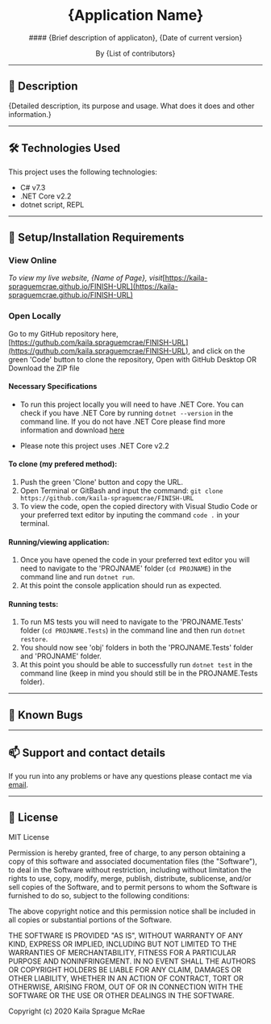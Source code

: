 <br>
<h1 align = "center">
<b> {Application Name} </b>
</h1>

<p align = "center">
#### {Brief description of applicaton}, {Date of current version}
</p>

<p align = "center">
 By {List of contributors}
 </p>

--------------------

## 📖  Description

{Detailed description, its purpose and usage. What does it does and other information.}

--------------------

## 🛠️ Technologies Used

This project uses the following technologies:

- C# v7.3
- .NET Core v2.2
- dotnet script, REPL

-------------------

## 🔧 Setup/Installation Requirements

### View Online

_To view my live website, {Name of Page}, visit_[https://kaila-spraguemcrae.github.io/FINISH-URL](https://kaila-spraguemcrae.github.io/FINISH-URL)

### Open Locally

Go to my GitHub repository here, [https://guthub.com/kaila.spraguemcrae/FINISH-URL](https://guthub.com/kaila.spraguemcrae/FINISH-URL), and click on the green 'Code' button to clone the repository, Open with GitHub Desktop OR Download the ZIP file

#### Necessary Specifications

- To run this project locally you will need to have .NET Core. You can check if you have .NET Core by running `dotnet --version` in the command line. If you do not have .NET Core please find more information and download [here](https://dotnet.microsoft.com/download/dotnet-core)

* Please note this project uses .NET Core v2.2

#### To clone (my prefered method):
1. Push the green 'Clone' button and copy the URL.
2. Open Terminal or GitBash and input the command: `git clone https://github.com/kaila-spraguemcrae/FINISH-URL`
3. To view the code, open the copied directory with Visual Studio Code or your preferred text editor by inputing the command `code .` in your terminal.

#### Running/viewing application:

1. Once you have opened the code in your preferred text editor you will need to navigate to the 'PROJNAME' folder (`cd PROJNAME`) in the command line and run `dotnet run`.
2. At this point the console application should run as expected. 

#### Running tests:

1. To run MS tests you will need to navigate to the 'PROJNAME.Tests' folder (`cd PROJNAME.Tests`) in the command line and then run `dotnet restore`. 
2. You should now see 'obj' folders in both the 'PROJNAME.Tests' folder and 'PROJNAME' folder.
3. At this point you should be able to successfully run `dotnet test` in the command line (keep in mind you should still be in the PROJNAME.Tests folder). 

--------------------------

## 🐛 Known Bugs

--------------------------

## 📫 Support and contact details

If you run into any problems or have any questions please contact me via [email](mailto:kaila.sprague@icloud.com).

---------------------------

## 📘 License

MIT License

Permission is hereby granted, free of charge, to any person obtaining a copy
of this software and associated documentation files (the "Software"), to deal
in the Software without restriction, including without limitation the rights
to use, copy, modify, merge, publish, distribute, sublicense, and/or sell
copies of the Software, and to permit persons to whom the Software is
furnished to do so, subject to the following conditions:

The above copyright notice and this permission notice shall be included in all
copies or substantial portions of the Software.

THE SOFTWARE IS PROVIDED "AS IS", WITHOUT WARRANTY OF ANY KIND, EXPRESS OR
IMPLIED, INCLUDING BUT NOT LIMITED TO THE WARRANTIES OF MERCHANTABILITY,
FITNESS FOR A PARTICULAR PURPOSE AND NONINFRINGEMENT. IN NO EVENT SHALL THE
AUTHORS OR COPYRIGHT HOLDERS BE LIABLE FOR ANY CLAIM, DAMAGES OR OTHER
LIABILITY, WHETHER IN AN ACTION OF CONTRACT, TORT OR OTHERWISE, ARISING FROM,
OUT OF OR IN CONNECTION WITH THE SOFTWARE OR THE USE OR OTHER DEALINGS IN THE
SOFTWARE.

Copyright (c) 2020 Kaila Sprague McRae